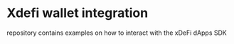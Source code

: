 # Xdefi wallet integration
repository contains examples on how to interact with the xDeFi dApps SDK

